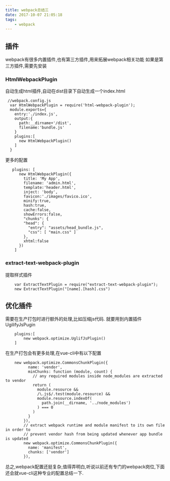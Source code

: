 ```yaml
---
title: webpack总结三
date: 2017-10-07 21:05:18
tags:
    - webpack
---
```


## 插件
webpack有很多内置插件,也有第三方插件,用来拓展webpack相关功能
如果是第三方插件,需要先安装

### HtmlWebpackPlugin
自动生成html插件,自动在dist目录下自动生成一个index.html
<!-- more -->
    
     //webpack.config.js
      var HtmlWebpackPlugin = require('html-webpack-plugin');
      module.exports={
        entry:'./index.js',
        output:{
          path:__dirname+'/dist',
          filename:'bundle.js'
        }
        plugins:[
          new HtmlWebpackPlugin()
        ]
      }
      
更多的配置
      
       plugins: [
          new HtmlWebpackPlugin({
            title: 'My App',
            filename: 'admin.html',
            template:'header.html',
            inject: 'body',
            favicon:'./images/favico.ico',
            minify:true,
            hash:true,
            cache:false,
            showErrors:false,
            "chunks": {
            "head": {
              "entry": "assets/head_bundle.js",
              "css": [ "main.css" ]
            },
            xhtml:false
          })
        ]

### extract-text-webpack-plugin
提取样式插件

        var ExtractTextPlugin = require("extract-text-webpack-plugin");
        new ExtractTextPlugin("[name].[hash].css")
        
                
## 优化插件
需要在生产打包时进行额外的处理,比如压缩js代码.
就要用到内置插件UgilifyJsPugin
    
        plugins:[
            new webpack.optimize.UglifJsPlugin()
        ]
        
在生产打包会有更多处理,在vue-cli中有以下配置
        
        new webpack.optimize.CommonsChunkPlugin({
              name: 'vendor',
              minChunks: function (module, count) {
                // any required modules inside node_modules are extracted to vendor
                return (
                  module.resource &&
                  /\.js$/.test(module.resource) &&
                  module.resource.indexOf(
                    path.join(__dirname, '../node_modules')
                  ) === 0
                )
              }
            }),
            // extract webpack runtime and module manifest to its own file in order to
            // prevent vendor hash from being updated whenever app bundle is updated
            new webpack.optimize.CommonsChunkPlugin({
              name: 'manifest',
              chunks: ['vendor']
            }),
            
            
总之,webpack配置还挺复杂,值得弄明白,听说以前还有专门的webpack岗位,下面还会就vue-cli这种专业的配置总结一下.
           